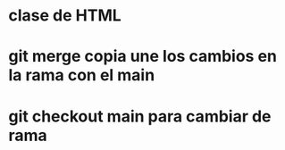 # clase de HTML
# git merge copia     une los cambios en la rama con el main
# git checkout main   para cambiar de rama 